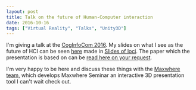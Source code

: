 ```yaml
---
layout: post
title: Talk on the future of Human-Computer interaction
date: 2016-10-16
tags: ["Virtual Reality", "Talks", "Unity3D"]
---
```


I'm giving a talk at the [CogInfoCom 2016](http://www.coginfocom.hu/conference/CogInfoCom16/). My slides on what I see as the future of HCI can be seen [here](http://agostontorok.github.io/research/coginfocom2016) made in [Slides of loci](https://github.com/agostontorok/slides-of-loci). The paper which the presentation is based on can be [read here on your request](/public/files/CogInfoCom_2016_paper_80.pdf).

I'm very happy to be here and discuss these things with the [Maxwhere team](http://www.maxwhere.com/), which develops Maxwhere Seminar an interactive 3D presentation tool I can't wait check out. 
